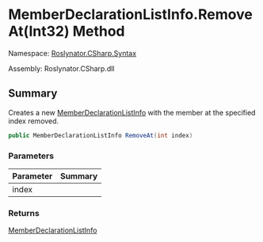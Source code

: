 # MemberDeclarationListInfo\.RemoveAt\(Int32\) Method

Namespace: [Roslynator.CSharp.Syntax](../../README.md)

Assembly: Roslynator\.CSharp\.dll

## Summary

Creates a new [MemberDeclarationListInfo](../README.md) with the member at the specified index removed\.

```csharp
public MemberDeclarationListInfo RemoveAt(int index)
```

### Parameters

| Parameter | Summary |
| --------- | ------- |
| index | |

### Returns

[MemberDeclarationListInfo](../README.md)


